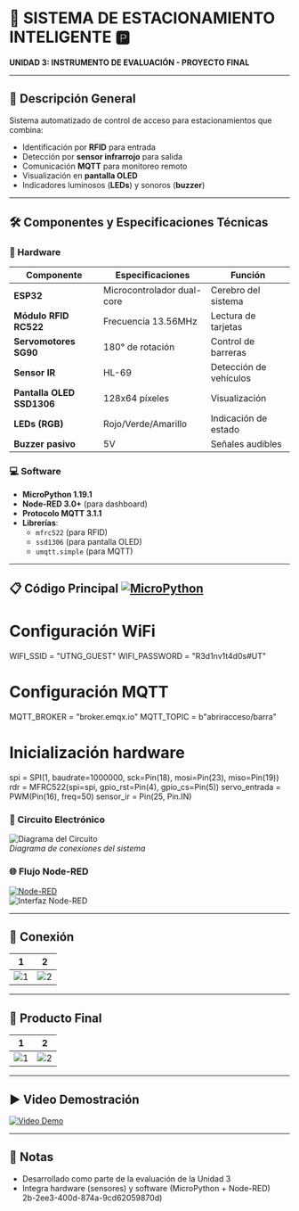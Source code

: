 # 🚗 SISTEMA DE ESTACIONAMIENTO INTELIGENTE 🅿️  
**UNIDAD 3: INSTRUMENTO DE EVALUACIÓN - PROYECTO FINAL**  

---

## 🌟 Descripción General  
Sistema automatizado de control de acceso para estacionamientos que combina:  
- Identificación por **RFID** para entrada  
- Detección por **sensor infrarrojo** para salida  
- Comunicación **MQTT** para monitoreo remoto  
- Visualización en **pantalla OLED**  
- Indicadores luminosos (**LEDs**) y sonoros (**buzzer**)  

---

## 🛠️ Componentes y Especificaciones Técnicas  

### 🔌 Hardware  
| Componente | Especificaciones | Función |
|------------|------------------|---------|
| **ESP32** | Microcontrolador dual-core | Cerebro del sistema |
| **Módulo RFID RC522** | Frecuencia 13.56MHz | Lectura de tarjetas |
| **Servomotores SG90** | 180° de rotación | Control de barreras |
| **Sensor IR** | HL-69 | Detección de vehículos |
| **Pantalla OLED SSD1306** | 128x64 píxeles | Visualización |
| **LEDs (RGB)** | Rojo/Verde/Amarillo | Indicación de estado |
| **Buzzer pasivo** | 5V | Señales audibles |

### 💻 Software  
- **MicroPython 1.19.1**  
- **Node-RED 3.0+** (para dashboard)  
- **Protocolo MQTT 3.1.1**  
- **Librerías**:  
  - `mfrc522` (para RFID)  
  - `ssd1306` (para pantalla OLED)  
  - `umqtt.simple` (para MQTT)  

---

## 📋 Código Principal [![MicroPython](https://img.shields.io/badge/VER_CÓDIGO-007ACC?style=for-the-badge&logo=python&logoColor=white)](https://github.com/mmildred/InstrumentoEvaluacionPF/blob/main/Estacionamiento%20ultimo.py)

# Configuración WiFi
WIFI_SSID = "UTNG_GUEST"
WIFI_PASSWORD = "R3d1nv1t4d0s#UT"

# Configuración MQTT
MQTT_BROKER = "broker.emqx.io"
MQTT_TOPIC = b"abriracceso/barra"

# Inicialización hardware
spi = SPI(1, baudrate=1000000, sck=Pin(18), mosi=Pin(23), miso=Pin(19))
rdr = MFRC522(spi=spi, gpio_rst=Pin(4), gpio_cs=Pin(5))
servo_entrada = PWM(Pin(16), freq=50)
sensor_ir = Pin(25, Pin.IN)

### 🔌 Circuito Electrónico  
![Diagrama del Circuito](https://github.com/user-attachments/assets/387c865f-036d-4424-bfa2-7e359e50f133)  
*Diagrama de conexiones del sistema*  

### 🌐 Flujo Node-RED  
[![Node-RED](https://img.shields.io/badge/Node--RED-Flujo_JSON-green)](https://github.com/mmildred/InstrumentoEvaluacionPF/blob/main/node-red3-json.json)  
![Interfaz Node-RED](https://github.com/user-attachments/assets/4ab97f2b-2ee3-400d-874a-9cd62059870d)  

---

## 🚀 Conexión  
| 1 | 2 |
|--------|--------|
| ![1](https://github.com/user-attachments/assets/f27e8406-b91e-43fd-8db0-af1ca7f5d652) | ![2](https://github.com/user-attachments/assets/ce514bb5-6052-41e7-b624-0ec580175430) |

---

## 🎯 Producto Final  
| 1 | 2 |
|--------|--------|
| ![1](https://github.com/user-attachments/assets/0952cb4f-dd87-4d99-9b33-690113abc367) | ![2](https://github.com/user-attachments/assets/4cb75d20-bae3-4ad7-b18d-b871864f1643) |

---

## ▶️ Video Demostración  
[![Video Demo](https://img.shields.io/badge/🎥-Ver_Video_Demo-red)](https://drive.google.com/file/d/1IkWIEEnOwtfyAgufyPPKngzTXMUnKYyu/view?usp=sharing)  

---

## 📌 Notas  
- Desarrollado como parte de la evaluación de la Unidad 3  
- Integra hardware (sensores) y software (MicroPython + Node-RED)  
2b-2ee3-400d-874a-9cd62059870d)
